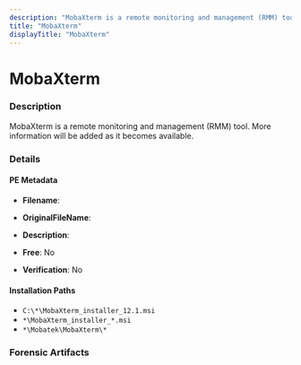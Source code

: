 ```yaml
---
description: "MobaXterm is a remote monitoring and management (RMM) tool. More information will be added as it becomes available."
title: "MobaXterm"
displayTitle: "MobaXterm"
---
```




# MobaXterm


### Description

MobaXterm is a remote monitoring and management (RMM) tool. More information will be added as it becomes available.




### Details


#### PE Metadata
- **Filename**: 
- **OriginalFileName**: 
- **Description**: 


- **Free**: No

- **Verification**: No




#### Installation Paths
- `C:\*\MobaXterm_installer_12.1.msi`
- `*\MobaXterm_installer_*.msi`
- `*\Mobatek\MobaXterm\*`

### Forensic Artifacts









